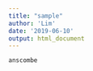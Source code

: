 ```yaml
---
title: "sample"
author: 'Lim'
date: '2019-06-10'
output: html_document
---
```


```{r_setup, include=FALSE}
anscombe
```